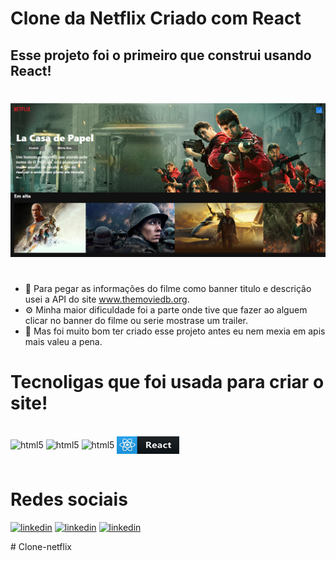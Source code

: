 # Clone da Netflix Criado com React

## Esse projeto foi o primeiro que construi usando React!
#
![Clone-netflix](./banner.PNG)

##

#
- 📑 Para pegar as informações do filme como banner titulo e descrição usei a API do site www.themoviedb.org.
- ⚙️ Minha maior dificuldade foi a parte onde tive que fazer ao alguem clicar no banner do filme ou serie mostrase um trailer.
- 📕 Mas foi muito bom ter criado esse projeto antes eu nem mexia em apis mais valeu a pena.




# Tecnoligas que foi usada para criar o site!
<div style="display: inline_block"><br/>
<img align="center" alt="html5" src="https://img.shields.io/badge/HTML5-E34F26?style=for-the-badge&logo=html5&logoColor=white"/>
<img align="center" alt="html5" src="https://img.shields.io/badge/CSS3-1572B6?style=for-the-badge&logo=css3&logoColor=white"/>
<img align="center" alt="html5" src="https://img.shields.io/badge/JavaScript-F7DF1E?style=for-the-badge&logo=javascript&logoColor=black"/>
<img height="28" width="100" align="center" 
alt="React" src="./react-button.png"/>
</div>
<br>

# Redes sociais
[![linkedin](https://img.shields.io/badge/LinkedIn-0077B5?style=for-the-badge&logo=linkedin&logoColor=white)](https://www.linkedin.com/in/jo%C3%A3o-vitor-devjunior-oclubedosdez/)
[![linkedin](https://img.shields.io/badge/Gmail-D14836?style=for-the-badge&logo=gmail&logoColor=white)](https://mail.google.com/mail/u/0/#inbox)
[![linkedin](https://img.shields.io/badge/WhatsApp-25D366?style=for-the-badge&logo=whatsapp&logoColor=white)](https://chat.whatsapp.com/CrKyDGXhhtA6UDnPnu6gol)

#   C l o n e - n e t f l i x 
 
 